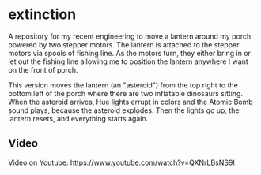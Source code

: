 # extinction

A repository for my recent engineering to move a lantern around my porch powered by two stepper motors. 
The lantern is attached to the stepper motors via spools of fishing line. As the motors turn, they either
bring in or let out the fishing line allowing me to position the lantern anywhere I want on the front of
porch.

This version moves the lantern (an "asteroid") from the top right to the bottom left of the porch where
there are two inflatable dinosaurs sitting. When the asteroid arrives, Hue lights errupt in colors and the
Atomic Bomb sound plays, because the asteroid explodes. Then the lights go up, the lantern resets, and
everything starts again.

## Video

Video on Youtube: https://www.youtube.com/watch?v=QXNrLBsNS9I
